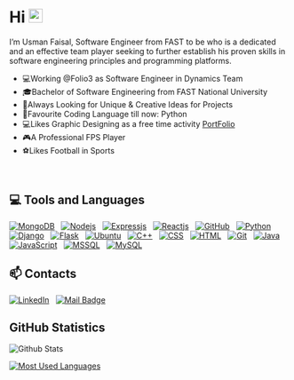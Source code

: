 # <strong>Hi </strong><img src="https://user-images.githubusercontent.com/1303154/88677602-1635ba80-d120-11ea-84d8-d263ba5fc3c0.gif" width="25px" alt="hi">

I’m Usman Faisal, Software Engineer from FAST to be who is a dedicated and an effective team player seeking to further establish his proven skills in software engineering principles and programming platforms.

- 💻Working @Folio3 as Software Engineer in Dynamics Team
- 🎓Bachelor of Software Engineering from FAST National University
- 💬Always Looking for Unique & Creative Ideas for Projects
- 👾Favourite Coding Language till now: Python
- 💻Likes Graphic Designing as a free time activity <a href="https://www.instagram.com/usmancreativex/">PortFolio</a>
- 🎮A Professional FPS Player
- ⚽Likes Football in Sports
<br>

## 💻 <strong>Tools and Languages</strong>

<!-- TODO: Make technologies links takes you to repositories 
<a href="https://i.postimg.cc/Gm71y6yL/35bdwf.jpg"></a>-->

[![MongoDB](https://img.shields.io/badge/MongoDB-05122A?style=for-the-badge&logo=mongodb&logoColor=white)](#)&nbsp;&nbsp;
[![Nodejs](https://img.shields.io/badge/Node.js-05122A?style=for-the-badge&logo=node.js&logoColor=white)](#)&nbsp;&nbsp;
[![Expressjs](https://img.shields.io/badge/Express.js-05122A?style=for-the-badge)](#)&nbsp;&nbsp;
[![Reactjs](https://img.shields.io/badge/React-05122A?style=for-the-badge&logo=react&logoColor=61DAFB)](#)&nbsp;&nbsp;
[![GitHub](https://img.shields.io/badge/-GitHub-05122A?style=flat&logo=github)](#)&nbsp;&nbsp;
[![Python](https://img.shields.io/badge/-Python-05122A?style=flat&logo=python)](#)&nbsp;&nbsp;
[![Django](https://img.shields.io/badge/-Django-05122A?style=flat&logo=django)](#)&nbsp;&nbsp;
[![Flask](https://img.shields.io/badge/-Flask-05122A?style=flat&logo=flask)](#)&nbsp;&nbsp;
[![Ubuntu](https://img.shields.io/badge/-Ubuntu-05122A?style=flat&logo=Ubuntu)](#)&nbsp;&nbsp;
[![C++](https://img.shields.io/badge/-C++-05122A?style=flat&logo=C%2B%2B)](#)&nbsp;&nbsp;
[![CSS](https://img.shields.io/badge/-CSS-05122A?style=flat&logo=CSS3&logoColor=1572B6)](#)&nbsp;&nbsp;
[![HTML](https://img.shields.io/badge/-HTML-05122A?style=flat&logo=HTML5)](#)&nbsp;&nbsp;
[![Git](https://img.shields.io/badge/-Git-05122A?style=flat&logo=git)](#)&nbsp;&nbsp;
[![Java](https://img.shields.io/badge/-Java-05122A?style=flat&logo=java)](#)&nbsp;&nbsp;
[![JavaScript](https://img.shields.io/badge/-JavaScript-05122A?style=flat&logo=javascript)](#)&nbsp;&nbsp;
[![MSSQL](https://img.shields.io/badge/-MSSQL-05122A?style=flat&logo=mssql)](#)&nbsp;&nbsp;
[![MySQL](https://img.shields.io/badge/-MySQL-05122A?style=flat&logo=mysql)](#)&nbsp;&nbsp;



## :mailbox: <strong> Contacts </strong>


[![LinkedIn](https://img.shields.io/badge/-LinkedIn-05122A?style=flat&logo=linkedin)](https://www.linkedin.com/in/usman-faisal-76353a22a/)&nbsp;&nbsp;
[![Mail Badge](https://img.shields.io/badge/-OutLook-05122A?style=flat&logo=protonmail)](mailto:usman-faisal1@hotmail.com)&nbsp;&nbsp;

## GitHub Statistics

![Github Stats](https://github-readme-stats.vercel.app/api?username=usmanf07&hide=issues,contribs&count_private=true&layout=compact&theme=cobalt)
  
[![Most Used Languages](https://github-readme-stats.vercel.app/api/top-langs/?username=usmanf07&langs_count=10&layout=compact&theme=cobalt)](https://github.com/anuraghazra/github-readme-stats)
</details>
<!---
usmanf07/usmanf07 is a ✨ special ✨ repository because its `README.md` (this file) appears on your GitHub profile.
You can click the Preview link to take a look at your changes.
--->
